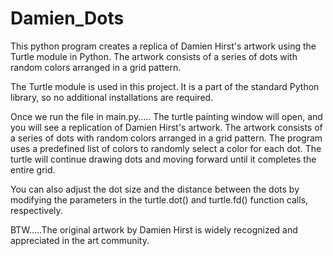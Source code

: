 # Damien_Dots
This python program creates a replica of Damien Hirst's artwork using the Turtle module in Python. The artwork consists of a series of dots with random colors arranged in a grid pattern.

The Turtle module is used in this project. It is a part of the standard Python library, so no additional installations are required.

Once we run the file in main.py.....
The turtle painting window will open, and you will see a replication of Damien Hirst's artwork.
The artwork consists of a series of dots with random colors arranged in a grid pattern.
The program uses a predefined list of colors to randomly select a color for each dot.
The turtle will continue drawing dots and moving forward until it completes the entire grid.

You can also adjust the dot size and the distance between the dots by modifying the parameters in the turtle.dot() and turtle.fd() function calls, respectively.

BTW.....The original artwork by Damien Hirst is widely recognized and appreciated in the art community.
